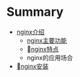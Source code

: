 # Summary

* [nginx介绍](README.md)
   * [nginx主要功能](nginx主要功能.md)
   * [nginx特点](nginx特点.md)
   * nginx的应用场合
* [nginx安装](chapter1.md)

